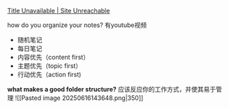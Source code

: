 [Title Unavailable \| Site Unreachable](https://www.youtube.com/watch?v=WtKeeDYA_2I)



how do you organize your notes? 有youtube视频

- 随机笔记
- 每日笔记
- 内容优先（content first）
- 主题优先（topic first）
- 行动优先（action first)


**what makes a good folder structure?**
应该反应你的工作方式，并使其易于管理
![[Pasted image 20250616143648.png|350]]


















